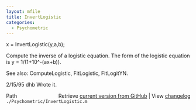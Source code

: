 ```yaml
---
layout: mfile
title: InvertLogistic
categories:
  - Psychometric
---
```


x = InvertLogistic\(y,a,b\);

Compute the inverse of a logistic equation.
The form of the logistic equation is y = 1/\(1\+10^\-\(ax\+b\)\).

See also: ComputeLogistic, FitLogistic, FitLogitYN.

2/15/95     dhb     Wrote it.


<div class="code_header" style="text-align:right;">
  <span style="float:left;">Path&nbsp;&nbsp;</span> <span class="counter">Retrieve <a href=
  "https://raw.github.com/Psychtoolbox-3/Psychtoolbox-3/beta/./Psychometric/InvertLogistic.m">current version from GitHub</a> | View <a href=
  "https://github.com/Psychtoolbox-3/Psychtoolbox-3/commits/beta/./Psychometric/InvertLogistic.m">changelog</a></span>
</div>
<div class="code">
  <code>./Psychometric/InvertLogistic.m</code>
</div>
